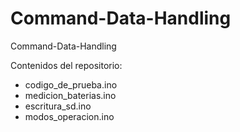 # Command-Data-Handling
Command-Data-Handling

Contenidos del repositorio:
* codigo_de_prueba.ino
* medicion_baterias.ino
* escritura_sd.ino
* modos_operacion.ino
